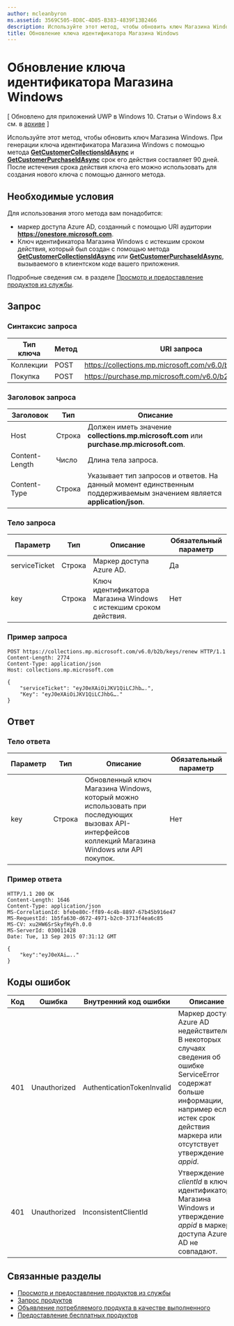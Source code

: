 ```yaml
---
author: mcleanbyron
ms.assetid: 3569C505-8D8C-4D85-B383-4839F13B2466
description: Используйте этот метод, чтобы обновить ключ Магазина Windows.
title: Обновление ключа идентификатора Магазина Windows
---
```


# Обновление ключа идентификатора Магазина Windows


\[ Обновлено для приложений UWP в Windows 10. Статьи о Windows 8.x см. в [архиве](http://go.microsoft.com/fwlink/p/?linkid=619132) \]

Используйте этот метод, чтобы обновить ключ Магазина Windows. При генерации ключа идентификатора Магазина Windows с помощью метода [**GetCustomerCollectionsIdAsync**](https://msdn.microsoft.com/library/windows/apps/mt608674) и [**GetCustomerPurchaseIdAsync**](https://msdn.microsoft.com/library/windows/apps/mt608675) срок его действия составляет 90 дней. После истечения срока действия ключа его можно использовать для создания нового ключа с помощью данного метода.

## Необходимые условия


Для использования этого метода вам понадобится:

-   маркер доступа Azure AD, созданный с помощью URI аудитории **https://onestore.microsoft.com**.
-   Ключ идентификатора Магазина Windows с истекшим сроком действия, который был создан с помощью метода [**GetCustomerCollectionsIdAsync**](https://msdn.microsoft.com/library/windows/apps/mt608674) или [**GetCustomerPurchaseIdAsync**](https://msdn.microsoft.com/library/windows/apps/mt608675), вызываемого в клиентском коде вашего приложения.

Подробные сведения см. в разделе [Просмотр и предоставление продуктов из службы](view-and-grant-products-from-a-service.md).

## Запрос


### Синтаксис запроса

| Тип ключа    | Метод | URI запроса                                              |
|-------------|--------|----------------------------------------------------------|
| Коллекции | POST   | https://collections.mp.microsoft.com/v6.0/b2b/keys/renew |
| Покупка    | POST   | https://purchase.mp.microsoft.com/v6.0/b2b/keys/renew    |

 

### Заголовок запроса

| Заголовок         | Тип   | Описание                                                                                           |
|----------------|--------|-------------------------------------------------------------------------------------------------------|
| Host           | Строка | Должен иметь значение **collections.mp.microsoft.com** или **purchase.mp.microsoft.com**.           |
| Content-Length | Число | Длина тела запроса.                                                                       |
| Content-Type   | Строка | Указывает тип запросов и ответов. На данный момент единственным поддерживаемым значением является **application/json**. |

 

### Тело запроса

| Параметр     | Тип   | Описание                       | Обязательный параметр |
|---------------|--------|-----------------------------------|----------|
| serviceTicket | Строка | Маркер доступа Azure AD.        | Да      |
| key           | Строка | Ключ идентификатора Магазина Windows с истекшим сроком действия. | Нет       |

 

### Пример запроса

```syntax
POST https://collections.mp.microsoft.com/v6.0/b2b/keys/renew HTTP/1.1
Content-Length: 2774
Content-Type: application/json
Host: collections.mp.microsoft.com

{ 
    "serviceTicket": "eyJ0eXAiOiJKV1QiLCJhb….",
    "Key": "eyJ0eXAiOiJKV1QiLCJhbG…."
}
```

## Ответ


### Тело ответа

| Параметр | Тип   | Описание                                                                                                            | Обязательный параметр |
|-----------|--------|------------------------------------------------------------------------------------------------------------------------|----------|
| key       | Строка | Обновленный ключ Магазина Windows, который можно использовать при последующих вызовах API-интерфейсов коллекций Магазина Windows или API покупок. | Нет       |

 

### Пример ответа

```syntax
HTTP/1.1 200 OK
Content-Length: 1646
Content-Type: application/json
MS-CorrelationId: bfebe80c-ff89-4c4b-8897-67b45b916e47
MS-RequestId: 1b5fa630-d672-4971-b2c0-3713f4ea6c85
MS-CV: xu2HW6SrSkyfHyFh.0.0
MS-ServerId: 030011428
Date: Tue, 13 Sep 2015 07:31:12 GMT

{
    "key":"eyJ0eXAi….."
}
```

## Коды ошибок


| Код | Ошибка        | Внутренний код ошибки           | Описание                                                                                                                                                                           |
|------|--------------|----------------------------|---------------------------------------------------------------------------------------------------------------------------------------------------------------------------------------|
| 401  | Unauthorized | AuthenticationTokenInvalid | Маркер доступа Azure AD недействителен. В некоторых случаях сведения об ошибке ServiceError содержат больше информации, например если истек срок действия маркера или отсутствует утверждение *appid*. |
| 401  | Unauthorized | InconsistentClientId       | Утверждение *clientId* в ключе идентификатора Магазина Windows и утверждение *appid* в маркере доступа Azure AD не совпадают.                                                                     |

 

## Связанные разделы


* [Просмотр и предоставление продуктов из службы](view-and-grant-products-from-a-service.md)
* [Запрос продуктов](query-for-products.md)
* [Объявление потребляемого продукта в качестве выполненного](report-consumable-products-as-fulfilled.md)
* [Предоставление бесплатных продуктов](grant-free-products.md)



<!--HONumber=May16_HO2-->


